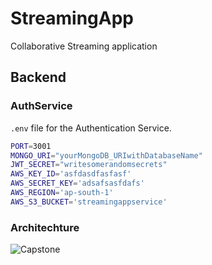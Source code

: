 # StreamingApp
Collaborative Streaming application

## Backend

### AuthService
`.env` file for the Authentication Service.

```sh
PORT=3001
MONGO_URI="yourMongoDB_URIwithDatabaseName"
JWT_SECRET="writesomerandomsecrets"
AWS_KEY_ID='asfdasdfasfasf'
AWS_SECRET_KEY='adsafsasfdafs'
AWS_REGION='ap-south-1'
AWS_S3_BUCKET='streamingappservice'
```
### Architechture
![Capstone](https://github.com/garimas007/StreamingApp/assets/146625788/0367edd5-e826-46ce-935f-07b5dce1d562)
